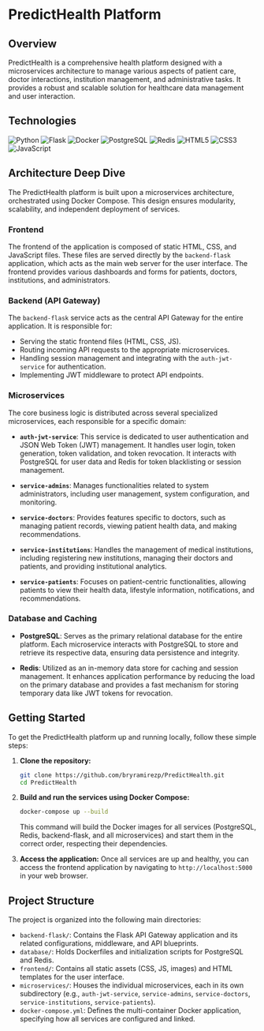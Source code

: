 # PredictHealth Platform

## Overview

PredictHealth is a comprehensive health platform designed with a microservices architecture to manage various aspects of patient care, doctor interactions, institution management, and administrative tasks. It provides a robust and scalable solution for healthcare data management and user interaction.

## Technologies

![Python](https://img.shields.io/badge/Python-3776AB?style=for-the-badge&logo=python&logoColor=white)
![Flask](https://img.shields.io/badge/Flask-000000?style=for-the-badge&logo=flask&logoColor=white)
![Docker](https://img.shields.io/badge/Docker-2496ED?style=for-the-badge&logo=docker&logoColor=white)
![PostgreSQL](https://img.shields.io/badge/PostgreSQL-316192?style=for-the-badge&logo=postgresql&logoColor=white)
![Redis](https://img.shields.io/badge/Redis-DC382D?style=for-the-badge&logo=redis&logoColor=white)
![HTML5](https://img.shields.io/badge/HTML5-E34F26?style=for-the-badge&logo=html5&logoColor=white)
![CSS3](https://img.shields.io/badge/CSS3-1572B6?style=for-the-badge&logo=css3&logoColor=white)
![JavaScript](https://img.shields.io/badge/JavaScript-F7DF1E?style=for-the-badge&logo=javascript&logoColor=black)

## Architecture Deep Dive

The PredictHealth platform is built upon a microservices architecture, orchestrated using Docker Compose. This design ensures modularity, scalability, and independent deployment of services.

### Frontend

The frontend of the application is composed of static HTML, CSS, and JavaScript files. These files are served directly by the `backend-flask` application, which acts as the main web server for the user interface. The frontend provides various dashboards and forms for patients, doctors, institutions, and administrators.

### Backend (API Gateway)

The `backend-flask` service acts as the central API Gateway for the entire application. It is responsible for:
*   Serving the static frontend files (HTML, CSS, JS).
*   Routing incoming API requests to the appropriate microservices.
*   Handling session management and integrating with the `auth-jwt-service` for authentication.
*   Implementing JWT middleware to protect API endpoints.

### Microservices

The core business logic is distributed across several specialized microservices, each responsible for a specific domain:

*   **`auth-jwt-service`**: This service is dedicated to user authentication and JSON Web Token (JWT) management. It handles user login, token generation, token validation, and token revocation. It interacts with PostgreSQL for user data and Redis for token blacklisting or session management.

*   **`service-admins`**: Manages functionalities related to system administrators, including user management, system configuration, and monitoring.

*   **`service-doctors`**: Provides features specific to doctors, such as managing patient records, viewing patient health data, and making recommendations.

*   **`service-institutions`**: Handles the management of medical institutions, including registering new institutions, managing their doctors and patients, and providing institutional analytics.

*   **`service-patients`**: Focuses on patient-centric functionalities, allowing patients to view their health data, lifestyle information, notifications, and recommendations.

### Database and Caching

*   **PostgreSQL**: Serves as the primary relational database for the entire platform. Each microservice interacts with PostgreSQL to store and retrieve its respective data, ensuring data persistence and integrity.

*   **Redis**: Utilized as an in-memory data store for caching and session management. It enhances application performance by reducing the load on the primary database and provides a fast mechanism for storing temporary data like JWT tokens for revocation.

## Getting Started

To get the PredictHealth platform up and running locally, follow these simple steps:

1.  **Clone the repository:**
    ```bash
    git clone https://github.com/bryramirezp/PredictHealth.git
    cd PredictHealth
    ```

2.  **Build and run the services using Docker Compose:**
    ```bash
    docker-compose up --build
    ```
    This command will build the Docker images for all services (PostgreSQL, Redis, backend-flask, and all microservices) and start them in the correct order, respecting their dependencies.

3.  **Access the application:**
    Once all services are up and healthy, you can access the frontend application by navigating to `http://localhost:5000` in your web browser.

## Project Structure

The project is organized into the following main directories:

*   `backend-flask/`: Contains the Flask API Gateway application and its related configurations, middleware, and API blueprints.
*   `database/`: Holds Dockerfiles and initialization scripts for PostgreSQL and Redis.
*   `frontend/`: Contains all static assets (CSS, JS, images) and HTML templates for the user interface.
*   `microservices/`: Houses the individual microservices, each in its own subdirectory (e.g., `auth-jwt-service`, `service-admins`, `service-doctors`, `service-institutions`, `service-patients`).
*   `docker-compose.yml`: Defines the multi-container Docker application, specifying how all services are configured and linked.
